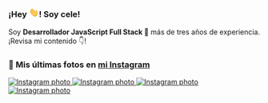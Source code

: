 <h3>¡Hey <img src="https://raw.githubusercontent.com/ABSphreak/ABSphreak/master/gifs/Hi.gif" width="20px" decondig="async">! Soy cele!</h3>

<p>Soy <strong>Desarrollador JavaScript Full Stack 🚀</strong> más de tres años de experiencia.<br />¡Revisa mi contenido 👇!</p>

### 📸 Mis últimas fotos en [mi Instagram](https://instagram.com/cele)


<a href='https://instagram.com/p/C1UpuSGLQiG' target='_blank'>
  <img width='20%' src='https://instagram.fman7-1.fna.fbcdn.net/v/t51.29350-15/412513918_1325803934584302_4400498733289087214_n.jpg?stp=dst-jpg_e15&_nc_ht=instagram.fman7-1.fna.fbcdn.net&_nc_cat=106&_nc_ohc=CVxF7SxtPRUQ7kNvgHx7dA6&edm=APU89FABAAAA&ccb=7-5&oh=00_AYDnqycJbM8QLhE8UBudmB6hJ4uXVf-sE_lUOFaFhzsnDA&oe=665DB21D&_nc_sid=bc0c2c' alt='Instagram photo' />
</a>
<a href='https://instagram.com/p/CzMY3lzxgmx' target='_blank'>
  <img width='20%' src='https://instagram.fman7-1.fna.fbcdn.net/v/t51.29350-15/398916226_819142863293745_2426123683154743297_n.webp?stp=dst-jpg_e35&_nc_ht=instagram.fman7-1.fna.fbcdn.net&_nc_cat=109&_nc_ohc=c5Aubyidk74Q7kNvgEYNwXK&edm=APU89FABAAAA&ccb=7-5&oh=00_AYDpvawgwqe15cnR8GUSr3_a-U64ajjIjZwUY-loonq4NQ&oe=665DB10C&_nc_sid=bc0c2c' alt='Instagram photo' />
</a>
<a href='https://instagram.com/p/CygbQv4uqxM' target='_blank'>
  <img width='20%' src='https://instagram.fman7-1.fna.fbcdn.net/v/t51.29350-15/391525959_236593062741789_5868561716480810596_n.webp?stp=dst-jpg_e35&_nc_ht=instagram.fman7-1.fna.fbcdn.net&_nc_cat=109&_nc_ohc=DKpBaFd6ezwQ7kNvgGXsZaC&edm=APU89FABAAAA&ccb=7-5&oh=00_AYCbo-_qJoiQhZnruJvIeRPrjeWABuuHWHJMRkaSFYWVvg&oe=665DB748&_nc_sid=bc0c2c' alt='Instagram photo' />
</a>
<a href='https://instagram.com/p/CxTmOF6vN8M' target='_blank'>
  <img width='20%' src='https://instagram.fman7-1.fna.fbcdn.net/v/t51.29350-15/378565944_323878180141713_8920720304536029091_n.jpg?stp=dst-jpg_e15&_nc_ht=instagram.fman7-1.fna.fbcdn.net&_nc_cat=109&_nc_ohc=l2KxQpK0qr4Q7kNvgFWfPE_&edm=APU89FABAAAA&ccb=7-5&oh=00_AYBOSXFO-M8QVe3unpFgpBtBcXWr_D1ix_HxSnoR7yuAjQ&oe=665DB112&_nc_sid=bc0c2c' alt='Instagram photo' />
</a>
